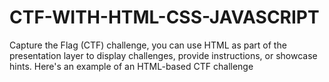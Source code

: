# CTF-WITH-HTML-CSS-JAVASCRIPT
Capture the Flag (CTF) challenge, you can use HTML as part of the presentation layer to display challenges, provide instructions, or showcase hints. Here's an example of an HTML-based CTF challenge
